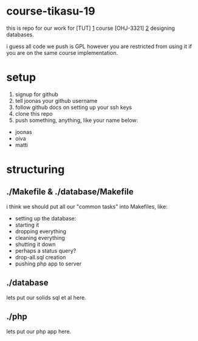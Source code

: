 course-tikasu-19
================

this is repo for our work for [TUT] [1] course [OHJ-3321] [2] designing databases.

i guess all code we push is GPL however you are restricted from using it if you are on the same course implementation.

 [1]: http://www.tut.fi
 [2]: http://www.cs.tut.fi/~tikasu/

setup
=====

 1. signup for github
 2. tell joonas your github username 
 3. follow github docs on setting up your ssh keys
 4. clone this repo
 5. push something, anything, like your name below:
   * joonas
   * oiva
   * matti

structuring
===========

./Makefile & ./database/Makefile
----------

i think we should put all our "common tasks" into Makefiles, like: 

 * setting up the database: 
  * starting it
  * dropping everything
  * cleaning everything
  * shutting it down 
  * perhaps a status query?
 * drop-all.sql creation
 * pushing php app to server

./database
----------

lets put our solids sql et al here.

./php
----------

lets put our php app here.
